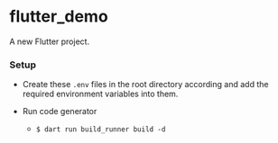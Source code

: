 # flutter_demo

A new Flutter project.

### Setup

- Create these `.env` files in the root directory according and add the required
  environment variables into them.

- Run code generator

    - `$ dart run build_runner build -d`
